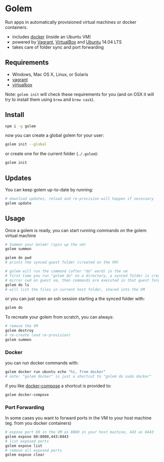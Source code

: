 Golem
=====

Run apps in automatically provisioned virtual machines or docker containers.

- includes [docker](http://www.docker.com/) (inside an Ubuntu VM)
- powered by [Vagrant](http://www.vagrantup.com/), [VirtualBox](http://www.virtualbox.org/) and [Ubuntu](http://www.ubuntu.com/) 14.04 LTS
- takes care of folder sync and port forwarding

Requirements
--------

- Windows, Mac OS X, Linux, or Solaris
- [vagrant](http://www.vagrantup.com/)
- [virtualbox](http://www.virtualbox.org/)

Note: ```golem init``` will check these requirements for you (and on OSX it will try to install them using `brew` and `brew cask`).

Install
-----
``` sh
npm i -g golem
```
now you can create a global golem for your user:
``` sh
golem init --global
```
or create one for the current folder (```./.golem```):
``` sh
golem init
```

Updates
-----

You can keep golem up-to-date by running:
``` sh
# download updates, reload and re-provision will happen if necessary
golem update
```

Usage
-----

Once a golem is ready, you can start running commands on the golem virtual machine

``` sh
# Summon your Golem! (spin up the vm)
golem summon

golem do pwd
# prints the synced guest folder (created on the VM)

# golem will run the command (after "do" word) in the vm
# first time you run "golem do" on a directory, a synced folder is created to
# mirror cwd on guest vm, then commands are executed in that guest folder
golem do ls
# will list the files in current host folder, shared into the VM
```
or you can just open an ssh session starting a the synced folder with:
``` sh
golem do
```

To recreate your golem from scratch, you can always:
``` sh
# remove the VM
golem destroy
# re-create (and re-provision)
golem summon
```

### Docker
you can run docker commands with:
``` sh
golem docker run ubuntu echo "hi, from docker"
# note: "golem docker" is just a shortcut to "golem do sudo docker"
```
if you like [docker-compose](https://docs.docker.com/compose/) a shortcut is provided to:
``` sh
golem docker-compose
```

### Port Forwarding
In some cases you want to forward ports in the VM to your host machine (eg. from you docker containers)
``` sh
# expose port 80 in the VM as 8080 in your host machine, 443 as 8443
golem expose 80:8080,443:8443
# list exposed ports
golem expose list
# remove all exposed ports
golem expose clear
```
